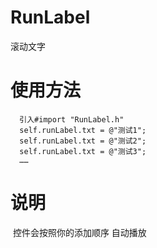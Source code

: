 # RunLabel
滚动文字
# 使用方法
```
  引入#import "RunLabel.h"
  self.runLabel.txt = @"测试1";
  self.runLabel.txt = @"测试2";
  self.runLabel.txt = @"测试3";
  ……
```
# 说明
  控件会按照你的添加顺序 自动播放
